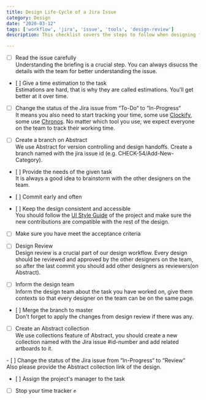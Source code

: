 ```yaml
---
title: Design Life-Cycle of a Jira Issue
category: Design
date: "2020-03-12"
tags: ['workflow', 'jira', 'issue', 'tools', 'design-review']
description: This checklist covers the steps to follow when designing for an ongoing project. The checklist for starting out to a new design project can be found in the design category. 

---
```


- [ ] Read the issue carefully  
Understanding the briefing is a crucial step. You can always disucss the details with the team for better understanding the issue.

- [ ] Give a time estimation to the task  
Estimations are hard, that is why they are called estimations. You'll get better at it over time. 

- [ ] Change the status of the Jira issue from “To-Do“ to “In-Progress“  
It means you also need to start tracking your time, some use [Clockify](https://clockify.me/), some use [Chronos](https://chronos.web-pal.com/). No matter which tool you use, we expect everyone on the team to track their working time. 

- [ ] Create a branch on Abstract  
We use Abstract for version controlling and design handoffs. Create a branch named with the jira issue id (e.g. CHECK-54/Add-New-Category). 

- [ ] Provide the needs of the given task  
It is always a good idea to brainstorm with the other designers on the team.

- [ ] Commit early and often  

- [ ] Keep the design consistent and accessible  
You should follow the [UI Style Guide](/checklist/essentials-of-ui-style-guide) of the project and make sure the new contributions are compatible with the rest of the design.

- [ ] Make sure you have meet the acceptance criteria  

- [ ] Design Review  
Design review is a crucial part of our design workflow. Every design should be reviewed and approved by the other designers on the team, so after the last commit you should add other designers as reviewers(on Abstract).

- [ ] Inform the design team  
Inform the design team about the task you have worked on, give them contexts so that every designer on the team can be on the same page.

- [ ] Merge the branch to master  
Don't forget to apply the changes from design review if there was any.

- [ ] Create an Abstract collection  
We use collections feature of Abstract, you should create a new collection named with the Jira issue #id-number and add related artboards to it.

- [ ] Change the status of the Jira issue from “In-Progress“ to “Review“  
Also please provide the Abstract collection link of the design. 

- [ ] Assign the project's manager to the task  

- [ ] Stop your time tracker ✊  
